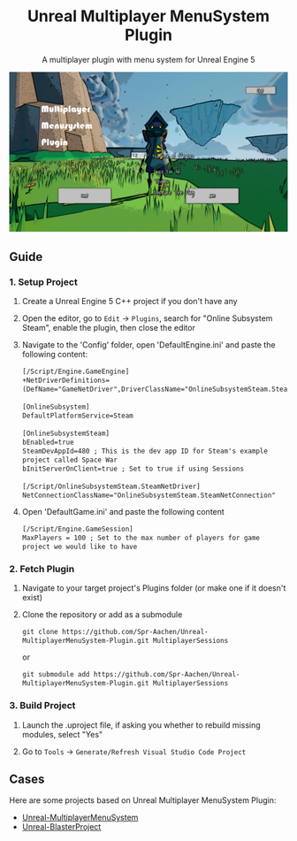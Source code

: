 <div align = "center">

# Unreal Multiplayer MenuSystem Plugin

A multiplayer plugin with menu system for Unreal Engine 5

![Cover](/docs/media/Cover.png)

</div>


## Guide

### 1. Setup Project

1. Create a Unreal Engine 5 C++ project if you don't have any

2. Open the editor, go to `Edit` -> `Plugins`, search for "Online Subsystem Steam", enable the plugin, then close the editor

3. Navigate to the 'Config' folder, open 'DefaultEngine.ini' and paste the following content:
    ```
    [/Script/Engine.GameEngine]
    +NetDriverDefinitions=(DefName="GameNetDriver",DriverClassName="OnlineSubsystemSteam.SteamNetDriver",DriverClassNameFallback="OnlineSubsystemUtils.IpNetDriver")

    [OnlineSubsystem]
    DefaultPlatformService=Steam

    [OnlineSubsystemSteam]
    bEnabled=true
    SteamDevAppId=480 ; This is the dev app ID for Steam's example project called Space War
    bInitServerOnClient=true ; Set to true if using Sessions

    [/Script/OnlineSubsystemSteam.SteamNetDriver]
    NetConnectionClassName="OnlineSubsystemSteam.SteamNetConnection"
    ```

4. Open 'DefaultGame.ini' and paste the following content
    ```
    [/Script/Engine.GameSession]
    MaxPlayers = 100 ; Set to the max number of players for game project we would like to have
    ```

### 2. Fetch Plugin

1. Navigate to your target project's Plugins folder (or make one if it doesn't exist)

2. Clone the repository or add as a submodule
    ```shell
    git clone https://github.com/Spr-Aachen/Unreal-MultiplayerMenuSystem-Plugin.git MultiplayerSessions
    ```
    or
    ```shell
    git submodule add https://github.com/Spr-Aachen/Unreal-MultiplayerMenuSystem-Plugin.git MultiplayerSessions
    ```

### 3. Build Project

1. Launch the .uproject file, if asking you whether to rebuild missing modules, select "Yes"

2. Go to `Tools` -> `Generate/Refresh Visual Studio Code Project`


## Cases

Here are some projects based on Unreal Multiplayer MenuSystem Plugin:
- [Unreal-MultiplayerMenuSystem](https://github.com/Spr-Aachen/Unreal-MultiplayerMenuSystem)
- [Unreal-BlasterProject](https://github.com/Spr-Aachen/Unreal-BlasterProject)